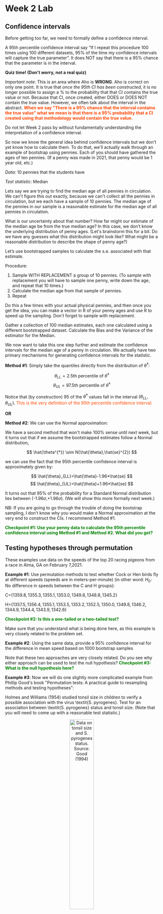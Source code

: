 Week 2 Lab
=============

Confidence intervals
-----------------------

Before getting too far, we need to formally define a confidence interval. 

A 95th percentile confidence interval say “If I repeat this procedure 100 times using 100 different datasets, 95% of the time my confidence intervals will capture the true parameter”. It does NOT say that there is a 95% chance that the parameter is in the interval.

**Quiz time! (Don't worry, not a real quiz)**

*Important note*: This is an area where Aho is **WRONG**. Aho is correct on only one point. It is true that *once the 95th CI has been constructed*, it is no longer possible to assign a $\%$ to the probability that that CI contains the true value or not. Because that CI, once created, either DOES or DOES NOT contain the true value. However, we often talk about the interval in the abstract. **<span style="color: orangered;">When we say "There is a 95$\%$ chance that the interval contains the true value" what we mean is that there is a 95$\%$ probability that a CI created using that methodology would contain the true value.</span>**

Do not let Week 2 pass by without fundamentally understanding the interpretation of a confidence interval. 

So now we know the general idea behind confidence intervals but we don't yet know how to calculate them. To do that, we'll actually walk through an example of bootstrap using pennies. Each of you should have gathered the ages of ten pennies. (If a penny was made in 2021, that penny would be 1 year old, etc.)

*Data*: 10 pennies that the students have

*Test statistic*: Median

Lets say we are trying to find the median age of all pennies in circulation. We can't figure this out exactly, because we can't collect all the pennies in circulation, but we each have a sample of 10 pennies. The median age of the pennies in our sample is a reasonable estimate for the median age of all pennies in circulation. 

What is our uncertainty about that number? How far might our estimate of the median age be from the true median age? In this case, we don't know the underlying distribution of penny ages. (Let's brainstorm this for a bit. Do we have any guesses what this distribution might look like? What might be a reasonable distribution to describe the shape of penny age?) 

Let’s use bootstrapped samples to calculate the s.e. associated with that estimate.

Procedure: 
1. Sample WITH REPLACEMENT a group of 10 pennies. (To sample with replacement you will have to sample one penny, write down the age, and repeat that 10 times.)
2. Calculate the median age from that sample of pennies.
3. Repeat

Do this a few times with your actual physical pennies, and then once you get the idea, you can make a vector in R of your penny ages and use R to speed up the sampling. Don't forget to sample with replacement.

Gather a collection of 100 median estimates, each one calculated using a different bootstrapped dataset. Calculate the Bias and the Variance of the estimator for the Median.

We now want to take this one step further and estimate the confidence intervals for the median age of a penny in circulation. We actually have two primary mechanisms for generating confidence intervals for the statistic.

**Method #1**: Simply take the quantiles directly from the distribution of $\hat{\theta}^{*}$:

$$
\theta_{LL} = \mbox{2.5th percentile of } \hat{\theta}^{*}
$$
$$
\theta_{UL} = \mbox{97.5th percentile of } \hat{\theta}^{*}
$$

Notice that (by construction) 95$%$ of the $\hat{\theta}^{*}$ values fall in the interval $(\theta_{LL},\theta_{UL})$. <span style="color: orangered;">This is the very definition of the 95th percentile confidence interval.</span>

**OR** 

**Method #2**: We can use the Normal approximation:

We have a second method that won't make 100\% sense until next week, but it turns out that if we assume the bootstrapped estimates follow a Normal distribution, 

$$
\hat{\theta^{*}} \sim N(\hat{\theta},\hat{se}^{2})
$$

we can use the fact that the 95th percentile confidence interval is approximately given by:

$$
\hat{\theta}_{LL}=\hat{\theta}-1.96*\hat{se}
$$
$$
\hat{\theta}_{UL}=\hat{\theta}+1.96*\hat{se}
$$

It turns out that 95$\%$ of the probability for a Standard Normal distribution lies between (-1.96$\sigma$,+1.96$\sigma$). (We will show this more formally next week.) 

NB: If you are going to go through the trouble of doing the bootstrap sampling, I don’t know why you would make a Normal approximation at the very end to construct the CIs. I recommend Method #1.

**<span style="color: green;">Checkpoint #1: Use your penny data to calculate the 95th percentile confidence interval using Method #1 and Method #2. What did you get?</span>**

Testing hypotheses through permutation
------------------------------------

These examples use data on the speeds of the top 20 racing pigeons from a race in Alma, GA on February 7,2021. 

**Example #1**: Use permutation methods to test whether Cock or Hen birds fly at different speeds (speeds are in meters-per-minute) (in other word: $H_{0}$: No difference in speeds between the C and H groups):

C=$\{1359.8,1355.3,1355.1,1353.0,1349.8,1348.8,1345.2\}$

H=$\{1357.5,1356.4,1355.1,1353.5,1353.2,1352.5,1350.0,1349.8,1346.2,1344.9,1344.4,1343.9,1342.6\}$

**<span style="color: green;">Checkpoint #2: Is this a one-tailed or a two-tailed test?</span>**

Make sure that you understand what is being done here, as this example is very closely related to the problem set.


**Example #2**: Using the same data, provide a 95% confidence interval for the difference in mean speed based on 1000 bootstrap samples

Note that these two approaches are very closely related. Do you see why either approach can be used to test the null hypothesis? **<span style="color: green;">Checkpoint #3: What is the null hypothesis here?</span>**

**Example #3**: Now we will do one slightly more complicated example from Phillip Good's book "Permutation tests: A practical guide to resampling methods and testing hypotheses":

Holmes and Williams (1954) studied tonsil size in children to verify a possible association with the virus \textit{S. pyrogenes}. Test for an association between \textit{S. pyrogenes} status and tonsil size. (Note that you will need to come up with a reasonable test statistic.)

<div class="figure" style="text-align: center">
<img src="Table2categories.png" alt="Data on tonsil size and S. pyrogenes status. Source: Good (1994)" width="40%" />
<p class="caption">(\#fig:unnamed-chunk-1)Data on tonsil size and S. pyrogenes status. Source: Good (1994)</p>
</div>

Now lets consider the full dataset, where tonsil size is divided into three categories. How would we do the test now? **<span style="color: green;">Checkpoint #4: What is the new test statistic? (There are many options.)</span>** What 'labels' do you permute?

<div class="figure" style="text-align: center">
<img src="Table3categories.png" alt="Fill dataset on tonsil size and S. pyrogenes status. Source: Good (1994)" width="50%" />
<p class="caption">(\#fig:unnamed-chunk-2)Fill dataset on tonsil size and S. pyrogenes status. Source: Good (1994)</p>
</div>

Basics of bootstrap and jackknife
------------------------------------

To get started with bootstrap and jackknife techniques, we start by working through a very simple example. First we simulate some data


```r
x<-seq(0,9,by=1)
```

This will constutute our "data". Let's print the result of sampling with replacement to get a sense for it...


```r
table(sample(x,size=length(x),replace=T))
```

```
## 
## 0 2 3 4 5 8 
## 1 2 1 1 2 3
```

Now we will write a little script to take bootstrap samples and calculate the means of each of these bootstrap samples


```r
xmeans<-vector(length=1000)
for (i in 1:1000)
  {
  xmeans[i]<-mean(sample(x,replace=T))
  }
```

The actual number of bootstrapped samples is arbitrary *at this point* but there are ways of characterizing the precision of the bootstrap (jackknife-after-bootstrap) which might inform the number of bootstrap samples needed. *In practice*, people tend to pick some arbitrary but large number of bootstrap samples because computers are so fast that it is often easy to draw far more samples than are actually needed. When calculation of the statistic is slow (as might be the case if you are using the samples to construct a phylogeny, for example), then you would need to be more concerned with the number of bootstrap samples. 

First, lets just look at a histogram of the bootstrapped means and plot the actual sample mean on the histogram for comparison



```r
hist(xmeans,breaks=30,col="pink")
abline(v=mean(x),lwd=2)
```

<img src="Week-2-lab_files/figure-html/unnamed-chunk-6-1.png" width="672" />

Calculating bias and standard error
-----------------------------------

From these we can calculate the bias and standard deviation for the mean (which is the "statistic"):

$$
\widehat{Bias_{boot}} = \left(\frac{1}{k}\sum^{k}_{i=1}\theta^{*}_{i}\right)-\hat{\theta}
$$


```r
bias.boot<-mean(xmeans)-mean(x)
bias.boot
```

```
## [1] 0.0217
```

```r
hist(xmeans,breaks=30,col="pink")
abline(v=mean(x),lwd=5,col="black")
abline(v=mean(xmeans),lwd=2,col="yellow")
```

<img src="Week-2-lab_files/figure-html/unnamed-chunk-7-1.png" width="672" />

$$
\widehat{s.e._{boot}} = \sqrt{\frac{1}{k-1}\sum^{k}_{i=1}(\theta^{*}_{i}-\bar{\theta^{*}})^{2}}
$$


```r
se.boot<-sd(xmeans)
```

We can find the confidence intervals in two ways:

Method #1: Assume the bootstrap statistics are normally distributed


```r
LL.boot<-mean(xmeans)-1.96*se.boot #where did 1.96 come from?
UL.boot<-mean(xmeans)+1.96*se.boot
LL.boot
```

```
## [1] 2.756492
```

```r
UL.boot
```

```
## [1] 6.286908
```

Method #2: Simply take the quantiles of the bootstrap statistics


```r
quantile(xmeans,c(0.025,0.975))
```

```
##   2.5%  97.5% 
## 2.9000 6.2025
```

Let's compare this to what we would have gotten if we had used normal distribution theory. First we have to calculate the standard error:


```r
se.normal<-sqrt(var(x)/length(x))
LL.normal<-mean(x)-qt(0.975,length(x)-1)*se.normal
UL.normal<-mean(x)+qt(0.975,length(x)-1)*se.normal
LL.normal
```

```
## [1] 2.334149
```

```r
UL.normal
```

```
## [1] 6.665851
```

In this case, the confidence intervals we got from the normal distribution theory are too wide.

**<span style="color: green;">Checkpoint #6: Does it make sense why the normal distribution theory intervals are too wide?</span>** Because the original were were uniformly distributed, the data has higher variance than would be expected and therefore the standard error is higher than would be expected.

There are two packages that provide functions for bootstrapping, 'boot' and 'boostrap'. We will start by using the 'bootstrap' package, which was originally designed for Efron and Tibshirani's monograph on the bootstrap. 

To test the main functionality of the 'bootstrap' package, we will use the data we already have. The 'bootstrap' function requires the input of a user-defined function to calculate the statistic of interest. Here I will write a function that calculates the mean of the input values.


```r
library(bootstrap)
theta<-function(x)
  {
    mean(x)
  }
results<-bootstrap(x=x,nboot=1000,theta=theta)
results
```

```
## $thetastar
##    [1] 5.3 3.6 4.1 5.1 4.8 5.7 3.4 3.3 6.4 3.5 6.1 4.2 3.6 3.1 4.5 4.6 4.9 4.8
##   [19] 3.9 3.9 5.0 6.4 4.2 5.8 3.2 5.5 4.6 5.9 4.1 4.6 5.9 3.3 5.4 6.3 3.9 6.7
##   [37] 5.1 4.2 2.4 3.2 3.5 4.0 4.9 4.8 2.9 4.4 5.8 4.4 3.3 5.4 5.4 6.5 4.6 3.9
##   [55] 4.0 5.0 4.5 4.0 4.6 4.7 5.4 5.6 4.8 4.7 2.7 4.8 3.6 5.8 4.8 3.7 4.3 4.2
##   [73] 3.8 4.5 3.2 6.1 5.1 4.0 5.7 3.3 4.6 4.4 3.7 3.5 5.3 4.5 5.4 4.4 2.7 4.3
##   [91] 5.0 5.5 4.3 3.6 5.4 5.0 4.7 3.4 5.2 3.3 4.9 4.7 5.6 4.0 5.5 3.7 3.4 3.7
##  [109] 4.5 3.6 5.0 4.3 3.7 4.6 5.1 5.4 5.2 2.9 3.0 4.7 4.0 3.8 5.0 5.1 4.1 5.6
##  [127] 3.9 3.3 5.1 3.7 4.4 3.7 5.9 5.3 3.4 2.8 5.3 4.0 4.2 4.8 2.6 3.3 3.5 3.9
##  [145] 4.8 5.7 5.6 4.8 4.8 4.7 4.7 6.0 4.6 5.5 5.3 4.4 3.6 4.6 4.7 4.4 5.1 3.7
##  [163] 3.8 3.2 3.9 5.5 6.1 4.3 4.4 5.6 3.2 4.7 4.3 5.2 4.6 5.5 6.1 3.6 5.1 3.8
##  [181] 5.0 4.0 4.0 2.9 4.9 5.1 6.8 5.5 4.5 4.2 3.1 4.6 3.7 4.1 3.8 5.6 4.7 2.8
##  [199] 3.8 2.1 3.5 5.1 3.6 4.4 3.6 5.3 3.0 4.2 4.5 2.4 4.8 5.7 4.1 5.0 4.0 4.5
##  [217] 3.5 5.6 4.7 4.1 4.1 4.3 2.9 4.9 5.4 5.5 5.2 4.7 4.9 4.2 3.9 4.3 3.6 4.4
##  [235] 4.0 5.0 5.1 4.9 5.1 3.7 5.0 2.3 2.3 5.4 4.9 4.0 3.7 5.4 4.3 5.1 4.2 3.7
##  [253] 4.1 6.0 3.2 5.0 4.4 5.0 3.2 3.3 3.7 3.7 3.6 6.6 5.8 4.7 4.6 3.7 2.4 4.4
##  [271] 4.5 4.6 4.2 4.4 5.6 6.2 5.1 6.2 5.2 4.4 3.8 4.5 4.5 4.1 4.5 4.9 5.8 4.4
##  [289] 4.4 5.5 4.5 4.0 5.4 4.1 5.0 5.2 3.1 3.3 4.0 4.5 2.9 3.7 3.3 4.5 4.2 4.4
##  [307] 4.5 3.8 6.1 4.2 4.6 5.8 4.8 3.7 4.8 4.0 3.3 3.9 3.6 3.5 4.5 3.8 2.8 5.1
##  [325] 4.9 5.5 4.1 5.6 4.3 4.2 5.1 5.2 3.5 4.6 5.1 1.3 3.1 5.4 5.5 5.1 4.9 5.9
##  [343] 4.0 3.8 4.3 5.6 4.9 4.6 4.4 5.5 6.0 5.0 4.6 4.6 3.4 5.8 4.1 5.6 4.6 5.3
##  [361] 3.8 3.9 2.6 4.4 3.4 4.4 3.6 3.7 4.8 5.3 4.9 5.5 5.5 4.9 5.1 6.1 3.2 4.7
##  [379] 4.6 4.7 6.3 5.1 3.6 4.1 4.9 5.3 3.7 5.3 3.7 4.9 5.1 5.2 4.1 5.6 4.5 5.0
##  [397] 5.0 5.6 2.7 5.0 4.5 3.8 5.2 4.3 5.0 5.8 5.0 4.3 4.7 4.0 6.0 5.2 5.0 4.8
##  [415] 3.0 4.7 6.5 4.7 5.4 4.8 4.7 5.0 4.1 3.6 4.0 4.7 2.6 6.3 4.6 4.6 4.8 4.6
##  [433] 3.2 4.6 3.6 5.5 4.4 5.0 5.7 4.3 3.8 3.2 4.1 6.0 3.3 4.7 4.8 4.8 2.9 3.3
##  [451] 4.5 4.1 3.1 4.6 3.9 3.4 5.3 3.6 4.3 3.6 6.2 4.9 5.1 3.7 5.1 3.6 5.6 5.2
##  [469] 4.8 5.7 4.8 5.6 5.5 4.1 4.7 5.1 4.4 4.4 5.3 4.2 3.4 4.9 5.1 3.6 4.4 5.1
##  [487] 3.5 5.3 4.0 4.5 4.5 4.0 4.8 5.2 5.5 4.0 3.0 4.5 5.4 2.8 4.6 5.5 6.0 4.4
##  [505] 4.3 5.2 4.6 4.5 4.7 5.0 3.6 3.8 6.3 4.2 4.3 4.6 4.1 3.5 4.8 4.1 4.3 5.7
##  [523] 4.1 5.6 5.4 3.7 4.4 4.8 3.9 6.5 5.3 3.8 4.6 5.4 4.0 5.2 4.3 3.7 5.0 5.0
##  [541] 3.9 6.0 4.7 3.5 3.7 6.6 3.7 3.7 4.6 5.0 4.8 3.6 5.6 6.1 4.3 4.6 4.8 6.0
##  [559] 5.5 2.4 4.3 5.3 3.8 2.5 5.3 3.7 3.3 5.3 3.2 6.0 5.4 6.3 3.9 5.2 5.4 4.0
##  [577] 4.4 4.1 4.4 2.5 4.8 4.0 4.6 5.2 3.4 5.2 6.0 4.7 5.0 3.7 3.3 6.0 4.4 4.7
##  [595] 5.0 4.4 3.8 4.4 5.2 5.8 3.7 5.5 2.2 4.7 3.4 5.2 3.5 4.3 4.7 3.4 4.2 5.8
##  [613] 4.0 4.2 5.5 4.6 3.4 4.7 3.8 4.6 4.1 4.7 3.7 6.6 3.5 4.8 5.3 5.3 3.6 4.9
##  [631] 2.9 3.4 2.9 3.9 5.1 5.5 3.6 5.8 4.3 4.9 2.8 5.4 3.1 3.6 5.1 4.5 3.9 3.7
##  [649] 5.3 4.9 4.6 5.2 4.6 4.8 5.1 4.0 5.6 4.9 5.3 3.7 5.2 3.3 3.3 6.1 5.2 6.0
##  [667] 6.6 5.5 3.7 5.0 4.0 2.2 5.4 3.9 4.9 5.2 4.7 3.9 4.7 5.1 3.4 3.6 4.3 4.7
##  [685] 5.5 3.9 6.0 4.2 3.1 3.6 2.5 3.2 5.7 4.9 5.1 4.1 4.9 4.3 3.4 4.0 5.7 4.7
##  [703] 5.0 4.0 4.6 4.7 2.8 5.6 4.3 5.2 2.7 4.7 4.5 4.3 5.5 4.9 5.6 3.7 5.3 3.7
##  [721] 6.1 4.5 3.7 5.1 4.6 4.6 4.9 4.0 5.7 5.9 3.7 7.7 5.4 6.4 3.5 4.0 2.3 3.8
##  [739] 4.4 3.2 3.6 4.6 4.4 4.0 5.2 5.9 4.3 3.3 6.1 3.0 4.8 3.6 5.0 3.3 5.3 4.5
##  [757] 4.7 1.8 4.6 4.0 5.5 5.3 6.1 4.6 2.8 4.4 4.7 4.3 3.0 4.4 4.3 3.5 4.6 4.0
##  [775] 5.3 4.3 5.0 4.4 1.9 5.0 4.9 5.0 2.8 4.9 5.6 4.6 5.3 4.5 4.2 5.4 4.1 4.3
##  [793] 4.8 2.6 3.0 4.9 3.8 5.3 4.6 2.8 5.7 4.7 5.2 5.3 4.4 5.9 3.8 5.3 6.6 3.9
##  [811] 3.0 3.1 4.5 4.5 4.4 4.1 4.2 4.0 5.3 5.6 3.7 6.5 5.7 4.3 3.1 4.1 3.3 4.7
##  [829] 4.1 3.7 5.3 3.3 3.8 4.2 5.8 3.1 4.4 5.0 4.6 4.8 3.5 4.3 5.7 3.6 5.5 4.5
##  [847] 4.7 5.0 5.6 5.9 3.5 3.6 3.8 4.6 2.9 2.9 4.5 4.3 4.8 3.4 3.4 4.2 2.7 3.3
##  [865] 5.0 4.9 5.7 5.3 4.4 2.5 5.0 3.8 3.6 4.7 3.7 5.1 4.9 6.0 5.1 3.7 4.7 5.1
##  [883] 4.2 5.0 3.4 2.7 2.8 5.3 4.6 4.1 3.3 5.7 5.2 6.4 4.2 5.1 4.3 4.3 4.9 3.7
##  [901] 3.4 5.0 4.8 3.8 5.6 4.6 3.3 4.0 3.8 4.5 5.1 4.0 4.5 4.5 3.3 3.5 3.4 3.3
##  [919] 3.8 6.0 3.7 4.1 4.7 3.8 4.9 3.9 3.4 4.4 4.2 4.8 4.6 6.2 4.0 3.4 5.3 4.6
##  [937] 3.4 3.6 3.6 3.7 4.3 5.7 3.3 4.5 4.5 4.8 5.2 4.5 4.3 5.4 3.8 4.7 4.5 5.6
##  [955] 3.1 5.6 5.3 5.1 5.2 3.5 4.3 5.3 4.5 4.2 5.3 4.3 3.5 3.3 4.1 3.6 5.3 5.6
##  [973] 5.0 5.2 5.5 5.1 5.4 4.0 6.0 5.0 3.3 5.1 3.8 2.6 4.7 3.5 5.5 3.5 4.7 3.9
##  [991] 4.8 3.3 4.8 4.4 6.2 4.9 4.3 5.4 5.5 2.8
## 
## $func.thetastar
## NULL
## 
## $jack.boot.val
## NULL
## 
## $jack.boot.se
## NULL
## 
## $call
## bootstrap(x = x, nboot = 1000, theta = theta)
```

```r
quantile(results$thetastar,c(0.025,0.975))
```

```
##  2.5% 97.5% 
##   2.7   6.2
```

Notice that we get exactly what we got last time. This illustrates an important point, which is that the bootstrap functions are often no easier to use than something you could write yourself.

You can also define a function of the bootstrapped statistics (we have been calling this theta) to pull out immediately any summary statistics you are interested in from the bootstrapped thetas.

Here I will write a function that calculates the bias of my estimate of the mean (which is 4.5 [i.e. the mean of the number 0,1,2,3,4,5,6,7,8,9])


```r
bias<-function(x)
  {
  mean(x)-4.5
  }
results<-bootstrap(x=x,nboot=1000,theta=theta,func=bias)
results
```

```
## $thetastar
##    [1] 4.7 2.4 4.2 5.4 4.6 5.0 4.2 4.8 3.1 4.4 5.7 4.9 4.2 4.2 4.2 4.6 4.3 3.1
##   [19] 4.6 4.8 3.0 6.3 5.4 5.2 5.3 6.2 5.4 6.2 5.4 5.0 4.1 3.4 2.6 4.0 4.3 5.1
##   [37] 4.5 5.6 5.9 4.0 3.2 2.7 3.5 5.1 4.0 3.8 4.3 4.4 4.1 4.9 3.9 4.8 5.0 6.0
##   [55] 5.2 5.5 5.0 3.4 5.2 4.5 4.3 6.5 4.7 5.3 4.8 3.2 5.5 4.3 4.5 5.5 5.9 4.2
##   [73] 3.5 3.6 5.5 4.4 3.3 5.3 3.2 5.7 5.0 4.0 6.0 5.9 2.3 3.8 4.0 5.0 4.5 4.8
##   [91] 5.0 5.9 4.3 5.2 4.7 5.7 4.8 3.9 4.7 4.0 5.6 5.9 3.8 6.0 4.8 3.0 4.8 4.7
##  [109] 4.0 3.3 5.6 6.7 4.6 3.3 2.6 4.7 5.2 4.9 3.7 4.5 4.4 5.0 5.3 3.9 4.3 4.0
##  [127] 5.6 4.2 5.9 4.4 4.5 5.4 4.7 3.4 5.5 3.6 3.5 5.0 4.0 3.8 3.3 4.1 5.0 3.6
##  [145] 4.0 4.6 3.5 4.2 3.9 4.5 3.5 3.2 3.8 4.8 5.0 4.6 4.0 5.3 4.9 3.5 5.2 4.6
##  [163] 3.7 4.7 5.8 5.3 3.5 4.4 3.5 5.6 5.2 4.8 3.2 3.8 6.3 4.9 4.8 3.2 3.5 4.1
##  [181] 4.3 4.1 3.8 3.7 5.1 5.7 2.8 4.9 4.5 3.5 5.5 3.8 4.6 4.4 3.9 3.7 5.1 4.0
##  [199] 6.3 5.0 4.4 4.9 4.1 3.7 4.3 6.6 5.4 5.6 4.1 5.5 4.1 4.4 4.9 3.3 4.1 4.1
##  [217] 4.4 5.1 5.2 2.7 4.2 3.9 3.6 4.6 4.4 4.3 4.2 5.1 5.9 5.0 5.9 4.2 3.8 5.0
##  [235] 5.7 4.3 4.7 5.2 6.1 6.2 4.2 3.4 4.6 5.0 2.3 5.1 5.4 5.3 5.2 4.8 4.2 5.6
##  [253] 4.4 5.2 5.4 4.2 6.5 6.1 3.1 4.0 3.7 2.7 3.5 6.2 4.1 4.1 3.0 6.2 4.6 4.2
##  [271] 5.2 5.6 4.3 5.1 4.6 4.3 6.3 5.5 6.1 4.9 5.6 5.0 4.3 4.4 4.5 2.8 3.9 3.9
##  [289] 4.9 4.3 4.4 4.3 4.8 4.2 4.6 5.0 4.6 5.5 4.0 5.4 4.9 7.0 4.9 4.5 3.1 4.7
##  [307] 5.5 4.3 3.2 4.7 5.6 5.3 4.6 5.9 3.2 4.4 4.0 4.2 5.1 3.2 4.3 4.0 4.3 3.5
##  [325] 6.2 6.1 4.9 3.5 5.8 3.2 1.4 5.7 3.6 4.6 3.7 5.2 4.7 6.4 5.2 4.0 3.4 5.6
##  [343] 5.2 4.5 4.9 3.5 3.9 3.7 4.0 5.8 3.6 5.7 6.2 4.7 5.2 4.1 3.4 5.0 4.7 3.4
##  [361] 3.4 3.7 6.0 5.5 4.0 3.9 4.3 4.8 4.8 4.4 3.4 3.9 4.0 3.6 5.3 4.2 3.4 5.4
##  [379] 3.1 3.4 5.0 3.3 2.9 5.5 3.2 3.0 3.7 5.2 5.4 6.3 5.5 4.6 5.3 5.3 3.9 4.4
##  [397] 4.9 3.9 5.4 5.1 3.8 4.5 4.9 5.5 5.0 3.7 5.1 4.5 5.1 5.4 2.8 4.2 4.1 5.3
##  [415] 4.2 4.0 3.5 3.6 5.0 4.0 5.3 3.5 5.6 4.8 3.4 5.2 4.8 4.8 4.5 3.1 4.6 3.9
##  [433] 4.2 4.5 4.3 4.8 5.7 3.6 4.8 5.0 5.1 5.0 4.1 3.0 5.2 5.9 3.3 4.4 5.3 3.5
##  [451] 4.1 5.4 3.7 6.1 4.6 3.8 5.0 4.2 4.9 5.3 5.2 5.0 4.3 5.1 5.2 5.0 4.3 4.4
##  [469] 4.2 3.2 4.9 3.7 5.2 4.6 4.3 4.1 4.2 4.5 3.0 4.4 3.9 3.8 3.5 6.0 4.6 4.2
##  [487] 6.4 4.6 5.6 4.9 5.2 4.6 5.5 3.3 4.7 3.9 5.2 4.5 3.3 5.3 4.7 5.6 4.8 5.7
##  [505] 5.6 4.6 4.3 4.7 3.7 5.9 6.2 3.6 3.5 4.5 6.1 5.5 4.8 5.7 4.3 2.7 4.2 3.9
##  [523] 4.6 4.4 4.1 4.3 5.2 4.3 5.5 4.6 3.7 4.7 3.9 3.5 5.6 5.3 3.4 2.8 5.0 4.2
##  [541] 2.5 3.8 2.9 5.2 5.7 5.1 6.2 3.5 4.1 2.2 3.9 4.3 4.9 5.5 3.3 4.5 4.9 4.2
##  [559] 4.0 4.5 5.3 4.5 5.1 4.2 4.8 5.8 5.7 4.1 4.3 4.3 3.4 4.4 3.8 6.1 2.7 3.4
##  [577] 5.7 3.1 4.5 3.0 4.5 4.7 3.9 6.2 5.8 4.8 3.9 4.8 4.2 4.8 5.4 3.8 4.8 2.4
##  [595] 3.2 3.5 5.7 4.5 3.6 5.2 4.7 4.1 4.6 3.9 4.7 3.8 6.5 5.3 4.9 4.6 6.3 4.6
##  [613] 4.3 5.7 5.2 3.7 3.6 4.2 3.2 4.7 5.4 5.1 3.2 3.6 3.4 6.3 6.0 4.7 3.9 5.6
##  [631] 5.6 4.5 3.7 4.6 3.9 3.6 4.9 3.9 3.1 4.4 3.4 4.6 4.3 3.7 5.5 5.4 4.4 2.7
##  [649] 4.4 4.8 2.8 5.0 5.0 4.2 4.1 4.1 3.9 5.9 4.9 4.3 5.1 4.0 5.5 5.8 3.9 3.4
##  [667] 3.9 5.1 3.8 4.6 5.0 5.0 4.1 3.2 5.1 4.4 5.3 4.0 4.5 4.5 5.4 5.8 3.5 5.3
##  [685] 5.8 3.4 4.8 5.0 4.0 5.7 4.8 4.6 4.0 3.8 3.7 5.2 3.0 5.6 4.1 5.0 4.0 4.0
##  [703] 3.1 5.0 3.5 4.2 4.8 6.4 2.6 4.4 6.5 5.3 3.0 4.2 4.7 4.2 3.8 5.1 4.3 2.9
##  [721] 4.3 3.0 5.7 4.5 3.1 4.1 3.9 6.2 4.9 4.2 3.9 7.4 4.2 5.4 3.1 4.3 4.0 4.6
##  [739] 2.6 4.8 4.4 3.2 3.9 4.7 4.6 3.3 4.4 5.2 5.1 4.4 5.2 5.1 4.0 3.5 4.6 4.0
##  [757] 5.6 5.4 5.6 3.5 3.8 5.7 6.0 4.5 5.4 4.2 3.4 4.3 4.6 2.6 3.8 3.4 4.4 4.7
##  [775] 4.0 5.7 3.1 5.9 4.7 4.0 4.7 4.3 3.6 6.1 5.2 1.7 5.4 4.2 4.3 3.7 4.5 3.6
##  [793] 6.1 4.9 3.3 4.0 5.2 3.9 3.6 6.4 3.9 5.0 5.5 2.7 4.5 4.2 3.0 4.6 5.7 5.2
##  [811] 4.8 4.5 5.7 5.4 5.5 5.2 3.8 3.5 4.1 5.7 4.7 4.2 7.1 3.5 4.4 3.9 4.8 4.4
##  [829] 4.9 3.0 3.6 4.7 3.2 5.7 2.6 4.2 4.5 4.2 4.2 4.6 3.9 4.2 4.9 5.5 7.3 3.9
##  [847] 5.1 5.2 4.3 3.3 4.9 3.6 3.6 5.2 4.7 3.7 4.9 5.9 4.8 4.7 3.8 3.5 5.2 4.3
##  [865] 4.4 3.3 4.8 5.0 2.9 4.5 5.6 3.4 4.1 5.9 3.6 3.4 3.6 5.6 4.8 4.1 5.3 4.2
##  [883] 4.3 6.3 5.1 2.9 4.4 5.6 4.3 3.7 5.2 3.8 4.1 3.7 5.1 6.3 4.1 4.5 3.4 3.1
##  [901] 5.1 4.8 4.4 5.5 4.4 4.2 3.9 4.7 4.5 5.1 4.2 4.3 3.1 3.6 4.7 5.6 5.4 6.0
##  [919] 2.7 5.0 4.9 3.9 5.9 5.1 4.3 4.3 3.7 5.3 5.5 4.5 3.4 3.9 4.3 5.3 4.3 4.2
##  [937] 4.7 3.6 3.4 5.4 5.3 5.2 4.6 4.2 4.2 6.2 6.6 4.5 5.7 4.0 4.8 5.1 3.5 3.9
##  [955] 4.6 5.2 3.0 3.8 4.0 4.2 4.5 3.9 4.5 4.1 3.1 5.2 6.4 6.2 4.5 5.4 4.2 2.8
##  [973] 5.0 4.3 4.0 5.0 6.0 6.1 5.9 3.0 3.4 4.9 3.1 4.1 4.4 3.1 6.5 3.0 2.5 5.1
##  [991] 3.2 5.3 4.3 4.4 3.3 3.9 3.6 5.3 3.8 4.8
## 
## $func.thetastar
## [1] 0.0084
## 
## $jack.boot.val
##  [1]  0.49361111  0.40230548  0.29106145  0.16222222  0.06197605 -0.02147059
##  [7] -0.16366279 -0.26892655 -0.44695122 -0.44231884
## 
## $jack.boot.se
## [1] 0.9557223
## 
## $call
## bootstrap(x = x, nboot = 1000, theta = theta, func = bias)
```

Compare this to 'bias.boot' (our result from above). Why might it not be the same? Try running the same section of code several times. See how the value of the bias ($func.thetastar) jumps around? We should not be surprised by this because we can look at the jackknife-after-bootstrap estimate of the standard error of the function (in this case, that function is the bias) and we can see that it is not so small that we wouldn't expect some variation in these values.

Remember, everything we have discussed today are estimates. The statistic as applied to your data will change with new data, as will the standard error, the confidence intervals - everything! All of these values have sampling distributions and are subject to change if you repeated the procedure with new data.

Note that we can calculate any function of $\theta^{*}$. A simple example would be the 72nd percentile:


```r
perc72<-function(x)
  {
  quantile(x,probs=c(0.72))
  }
results<-bootstrap(x=x,nboot=1000,theta=theta,func=perc72)
results
```

```
## $thetastar
##    [1] 3.3 4.1 3.4 4.1 5.2 3.8 3.7 5.3 5.4 3.8 4.0 6.0 6.1 4.0 4.2 3.7 3.1 5.5
##   [19] 5.9 4.7 5.0 3.7 4.3 5.2 3.7 5.2 5.6 3.9 4.5 4.9 5.3 5.9 5.2 4.0 3.5 3.8
##   [37] 5.3 4.0 5.3 5.0 5.0 4.2 4.6 4.4 4.9 5.3 3.9 3.6 4.9 4.9 3.7 3.5 4.3 4.5
##   [55] 5.4 5.6 5.6 4.0 5.4 3.5 5.8 4.2 5.5 3.6 5.4 4.6 5.2 4.3 3.7 4.8 3.7 4.9
##   [73] 3.3 3.8 3.7 3.4 4.8 5.5 4.9 3.5 5.2 4.8 5.2 5.2 5.8 5.8 4.6 5.3 4.9 4.6
##   [91] 5.1 4.2 4.5 4.5 2.9 4.2 2.7 5.5 2.9 4.2 5.0 4.3 4.8 4.0 5.5 3.8 4.8 5.9
##  [109] 3.5 4.7 2.8 3.0 4.7 4.7 4.8 4.6 5.2 3.9 4.5 5.8 3.7 5.5 3.7 5.7 3.2 4.1
##  [127] 3.2 3.0 4.5 4.7 4.5 5.1 5.1 6.0 4.3 4.9 3.9 6.1 4.0 4.2 2.4 4.6 3.9 5.4
##  [145] 5.9 6.1 3.0 4.8 5.3 4.5 5.4 4.4 4.8 5.2 4.2 3.6 4.1 4.9 5.2 5.6 4.8 3.6
##  [163] 5.0 5.4 5.6 2.7 4.8 3.1 3.5 3.8 4.4 3.7 4.2 3.7 5.1 3.9 4.0 2.6 5.5 6.3
##  [181] 5.1 2.7 3.2 3.1 5.1 5.0 3.6 5.1 3.6 5.2 5.5 5.1 4.3 4.3 4.3 4.5 3.5 4.1
##  [199] 4.9 4.2 6.7 4.5 5.5 4.8 3.1 5.0 4.4 4.7 4.7 3.7 5.3 3.4 4.1 4.3 4.9 5.1
##  [217] 5.4 4.3 4.5 4.0 6.6 4.1 4.5 4.8 5.3 4.0 5.4 4.0 4.2 4.3 5.1 5.7 4.9 3.6
##  [235] 4.5 4.4 4.2 3.4 5.6 4.2 3.6 4.4 5.8 3.8 5.9 4.8 4.5 5.1 6.5 5.5 4.5 6.2
##  [253] 3.6 3.9 5.5 4.6 4.7 3.4 3.4 3.5 7.0 3.8 4.7 6.1 3.0 4.2 5.1 4.4 4.2 6.7
##  [271] 4.9 4.4 4.7 5.0 5.5 4.6 3.5 6.1 3.7 3.6 3.9 4.2 5.1 5.7 4.3 4.8 5.2 4.4
##  [289] 4.5 6.0 5.7 3.0 4.1 7.1 4.6 3.4 2.9 2.9 3.9 4.9 3.3 3.5 3.8 4.3 6.9 3.0
##  [307] 5.5 5.2 3.8 4.6 5.3 5.3 3.8 3.5 3.4 4.1 5.3 3.3 4.7 4.1 5.7 4.6 5.2 4.6
##  [325] 4.0 6.5 6.0 4.5 4.6 6.1 4.8 5.0 4.7 5.4 3.8 3.4 5.4 5.7 4.8 4.5 3.3 4.7
##  [343] 4.7 4.3 4.1 5.7 4.8 4.2 4.9 5.7 4.3 5.0 4.4 4.3 5.3 4.8 5.1 3.7 3.8 4.2
##  [361] 3.5 4.5 6.4 3.1 4.5 3.5 2.5 3.2 5.5 5.6 4.4 4.5 3.1 4.7 4.9 4.4 5.6 2.9
##  [379] 4.3 4.8 3.9 5.5 4.0 4.2 3.9 4.3 3.4 4.4 3.8 4.2 5.5 4.2 4.3 4.4 3.9 4.6
##  [397] 5.3 5.2 5.6 5.1 4.6 4.5 4.7 4.4 3.1 3.2 4.9 4.9 5.9 4.9 3.1 3.8 3.2 5.4
##  [415] 5.1 4.3 5.6 4.6 5.5 3.9 4.9 4.8 3.6 4.8 3.9 3.9 3.7 4.8 3.7 3.8 4.4 4.0
##  [433] 4.0 5.3 3.6 4.2 5.2 6.0 5.7 3.8 4.2 4.7 4.9 3.0 4.7 5.3 3.8 2.8 3.5 4.2
##  [451] 4.1 5.3 3.9 3.3 6.3 4.4 5.0 5.6 4.0 5.4 3.3 4.0 4.3 4.5 3.9 4.6 4.5 5.2
##  [469] 5.2 3.7 5.0 5.1 5.2 4.0 6.2 5.3 2.8 5.0 5.5 3.7 4.9 4.1 5.8 5.7 3.7 4.5
##  [487] 2.9 4.4 4.3 4.5 4.4 4.3 3.3 4.3 5.0 4.0 3.3 4.8 3.5 3.9 5.4 4.2 5.6 5.3
##  [505] 4.3 5.4 5.8 3.6 4.8 4.8 4.4 4.4 4.5 4.4 4.4 4.6 5.0 3.8 4.9 5.4 2.2 5.2
##  [523] 3.8 4.4 2.5 6.4 6.1 4.7 4.4 4.3 4.4 4.7 5.0 4.1 3.6 5.3 4.0 4.1 4.6 4.7
##  [541] 4.8 4.1 3.8 4.8 2.1 3.9 4.6 4.8 3.9 4.8 4.5 4.7 4.9 4.4 5.0 2.6 3.7 4.5
##  [559] 5.9 5.3 5.4 5.0 6.0 3.8 5.4 5.4 4.5 5.2 4.9 4.4 3.5 4.7 4.7 4.6 4.8 4.0
##  [577] 3.6 5.1 4.7 5.1 3.9 4.4 3.5 4.7 4.7 3.2 4.3 6.1 4.4 2.9 4.4 4.2 5.8 4.8
##  [595] 4.5 5.0 4.1 2.1 5.6 4.6 3.5 3.4 4.8 4.4 5.5 3.5 3.9 5.9 4.5 4.0 3.5 3.9
##  [613] 3.0 4.1 4.0 6.6 4.0 3.9 4.5 3.0 4.8 4.9 3.3 3.9 6.1 4.1 3.5 4.7 5.4 4.9
##  [631] 4.0 4.4 5.3 4.4 4.3 4.7 3.9 4.9 4.7 6.2 4.9 4.2 5.8 4.7 4.1 5.0 5.5 4.0
##  [649] 3.2 5.7 2.7 5.1 4.6 3.1 5.0 5.3 4.8 6.4 5.0 3.9 4.1 5.8 4.1 3.8 3.4 4.6
##  [667] 4.4 4.8 5.3 3.6 4.0 4.2 4.4 5.0 5.3 5.4 4.9 5.2 4.9 4.4 4.2 3.9 4.6 5.4
##  [685] 3.9 3.5 4.9 4.1 5.3 4.4 5.8 4.9 3.9 4.4 5.7 3.4 4.7 5.1 4.9 4.9 4.4 4.1
##  [703] 5.3 2.1 4.2 4.3 6.3 5.2 4.3 4.9 3.7 4.5 5.5 4.0 4.0 3.7 3.9 4.4 4.8 3.6
##  [721] 4.2 4.2 3.7 4.9 5.0 4.2 5.0 4.7 5.6 4.2 4.6 5.0 4.2 4.2 6.7 4.8 4.8 2.4
##  [739] 4.8 2.0 4.6 5.5 4.6 5.2 3.5 4.4 5.1 5.5 4.0 3.2 7.0 6.1 4.2 3.7 5.0 4.3
##  [757] 4.0 5.0 4.4 3.6 4.7 5.6 4.8 4.1 2.3 6.2 5.4 4.2 4.1 4.3 3.0 6.2 2.9 3.7
##  [775] 3.6 3.9 3.8 3.6 4.4 5.4 4.8 4.7 3.0 5.5 5.1 2.8 3.8 5.0 5.4 4.9 4.6 3.0
##  [793] 5.1 4.3 4.3 3.8 3.1 5.7 4.2 4.3 5.3 5.8 4.9 3.8 2.2 2.5 3.5 5.7 3.7 3.6
##  [811] 4.9 5.9 5.2 4.3 4.4 7.2 6.1 4.6 3.1 5.1 4.2 3.3 5.2 6.3 4.4 4.7 4.1 5.9
##  [829] 4.3 5.1 3.8 5.4 2.5 4.8 4.9 3.8 5.5 4.5 3.4 5.4 3.1 5.5 5.1 4.7 5.2 6.1
##  [847] 5.4 5.1 2.5 4.5 4.2 5.6 4.2 3.9 5.0 3.3 3.3 5.9 5.0 5.3 4.6 4.6 5.8 2.7
##  [865] 4.1 3.3 4.7 4.3 3.9 6.3 3.3 3.7 3.0 4.2 4.2 3.6 4.8 4.4 3.5 4.3 3.9 3.5
##  [883] 3.5 5.1 4.4 4.5 3.2 5.8 4.0 3.6 2.8 5.3 5.3 3.6 2.8 3.0 3.4 4.4 5.0 2.4
##  [901] 3.7 5.3 3.0 5.7 4.6 4.1 5.2 3.3 3.8 3.7 3.9 4.7 3.6 3.3 4.5 5.0 3.2 2.9
##  [919] 3.7 4.2 5.8 5.2 4.0 6.1 3.5 4.7 3.7 5.1 5.1 4.3 4.7 3.2 4.2 4.7 4.5 4.6
##  [937] 3.0 5.2 5.8 4.5 4.2 3.2 4.2 3.2 4.0 4.9 3.9 5.2 3.8 5.5 4.2 3.9 5.0 2.8
##  [955] 5.0 5.6 5.6 5.0 4.6 4.2 4.6 5.1 4.4 4.0 5.6 5.7 5.2 3.4 4.3 4.3 4.0 3.2
##  [973] 3.5 2.8 3.0 4.3 4.7 6.8 5.2 4.6 5.4 4.6 3.7 3.7 5.8 6.0 3.5 2.8 4.5 4.8
##  [991] 4.4 4.8 3.1 5.9 4.2 4.7 4.9 5.0 5.1 3.5
## 
## $func.thetastar
## 72% 
##   5 
## 
## $jack.boot.val
##  [1] 5.5 5.4 5.3 5.2 5.1 5.0 4.9 4.7 4.5 4.4
## 
## $jack.boot.se
## [1] 1.064894
## 
## $call
## bootstrap(x = x, nboot = 1000, theta = theta, func = perc72)
```

On Tuesday we went over an example in which we bootstrapped the correlation coefficient between LSAT scores and GPA. To do that, we sampled pairs of (LSAT,GPA) data with replacement. Here is a little script that would do something like that using (X,Y) data that are independently drawn from the normal distribution


```r
xdata<-matrix(rnorm(30),ncol=2)
```

Everyone's data is going to be different. With such a small sample size, it would be easy to get a positive or negative correlation by random change, but on average across everyone's datasets, there should be zero correlation because the two columns are drawn independently.


```r
n<-15
theta<-function(x,xdata)
  {
  cor(xdata[x,1],xdata[x,2])
  }
results<-bootstrap(x=1:n,nboot=50,theta=theta,xdata=xdata) 
#NB: xdata is passed to the theta function, not needed for bootstrap function itself
```

Notice the parameters that get passed to the 'bootstrap' function are: (1) the indexes which will be sampled with replacement. This is different that the raw data but the end result is the same because both the indices and the raw data get passed to the function 'theta' (2) the number of bootrapped samples (in this case 50) (3) the function to calculate the statistic (4) the raw data.

Lets look at a histogram of the bootstrapped statistics $\theta^{*}$ and draw a vertical line for the statistic as applied to the original data.


```r
hist(results$thetastar,breaks=30,col="pink")
abline(v=cor(xdata[,1],xdata[,2]),lwd=2)
```

<img src="Week-2-lab_files/figure-html/unnamed-chunk-17-1.png" width="672" />

Parametric bootstrap
---------------------

Let's do one quick example of a parametric bootstrap. We haven't introduced distributions yet (except for the Gaussian, or Normal, distribution, which is the most familiar), so lets spend a few minutes exploring the Gamma distribution, just so we have it to work with for testing out parametric bootstrap. All we need to know is that the Gamma distribution is a continuous, non-negative distribution that takes two parameters, which we call "shape" and "rate". Lets plot a few examples just to see what a Gamma distribution looks like. (Note that the Gamma distribution can be parameterized by "shape" and "rate" OR by "shape" and "scale", where "scale" is just 1/"rate". R will allow you to use either (shape,rate) or (shape,scale) as long as you specify which you are providing.

<img src="Week-2-lab_files/figure-html/unnamed-chunk-18-1.png" width="672" />


Let's generate some fairly sparse data from a Gamma distribution


```r
original.data<-rgamma(10,3,5)
```

and calculate the skew of the data using the R function 'skewness' from the 'moments' package. 


```r
library(moments)
theta<-skewness(original.data)
head(theta)
```

```
## [1] 0.4842611
```

What is skew? Skew describes how assymetric a distribution is. A distribution with a positive skew is a distribution that is "slumped over" to the right, with a right tail that is longer than the left tail. Alternatively, a distribution with negative skew has a longer left tail. Here we are just using it for illustration, as a property of a distribution that you may want to estimate using your data.

Lets use 'fitdistr' to fit a gamma distribution to these data. This function is an extremely handy function that takes in your data, the name of the distribution you are fitting, and some starting values (for the estimation optimizer under the hood), and it will return the parameter values (and their standard errors). We will learn in a couple weeks how R is doing this, but for now we will just use it out of the box. (Because we generated the data, we happen to know that the data are gamma distributed. In general we wouldn't know that, and we will see in a second that our assumption about the shape of the data really does make a difference.)


```r
library(MASS)
fit<-fitdistr(original.data,dgamma,list(shape=1,rate=1))
```

```
## Warning in densfun(x, parm[1], parm[2], ...): NaNs produced

## Warning in densfun(x, parm[1], parm[2], ...): NaNs produced
```

```r
# fit<-fitdistr(original.data,"gamma")
# The second version would also work.
fit
```

```
##      shape       rate   
##   2.0573278   6.5458184 
##  (0.8559693) (3.0821813)
```

Now lets sample with replacement from this new distribution and calculate the skewness at each step:


```r
results<-c()
for (i in 1:1000)
  {
  x.star<-rgamma(length(original.data),shape=fit$estimate[1],rate=fit$estimate[2])
  results<-c(results,skewness(x.star))
  }
head(results)
```

```
## [1]  0.3706102  0.4505149  0.5026684 -0.3090574  1.5447532  0.7951919
```

```r
hist(results,breaks=30,col="pink",ylim=c(0,1),freq=F)
```

<img src="Week-2-lab_files/figure-html/unnamed-chunk-22-1.png" width="672" />

Now we have the bootstrap distribution for skewness (the $\theta^{*}$ s), we can compare that to the equivalent non-parametric bootstrap:


```r
results2<-bootstrap(x=original.data,nboot=1000,theta=skewness)
results2
```

```
## $thetastar
##    [1]  0.324359310  0.546575236 -0.031496920  1.405641737  0.748306931
##    [6]  0.595182238 -0.611778232  0.170243314 -0.159786467 -0.053369951
##   [11]  0.513817603 -0.128584470  0.202304273  0.215104724  1.516218681
##   [16] -0.172657133  1.066859453 -0.121102834  0.885873233  0.751979118
##   [21]  0.932507331  0.568677663  0.733395911  0.186482478  0.784237239
##   [26]  1.336885760  0.874847246  0.570394761  0.361657314  0.412558347
##   [31] -0.261581225  1.007198129  1.007190647  0.457191845  0.108231643
##   [36]  0.233446294  0.368987174 -0.123616333 -0.454563072  0.693407030
##   [41]  0.516313408  0.055660849  0.181560510  0.932692465  0.768872937
##   [46]  1.069278103 -0.279077054 -0.451921069  0.016341046  0.675229185
##   [51]  0.923145994 -0.860002616 -0.148638012  0.620719575  0.311958753
##   [56]  0.411867506 -0.346703068  0.320334981  1.894871911  0.270758996
##   [61]  1.189073024 -0.002488273  0.610754277 -0.112768623  0.629242592
##   [66]  0.543005849  1.196357589  0.502945936 -0.306615679  0.601111980
##   [71]  0.686227193  0.408747527 -0.339596432  0.541818309  0.227365224
##   [76] -0.415780212  1.293464839  0.441726185 -0.443874609  0.916654988
##   [81] -0.497046133 -0.078853930  0.204304325  0.873773732  0.103123183
##   [86]  0.237065847  1.134130243  0.167458105  0.512069542  0.300963428
##   [91]  1.661537988  0.848738706  0.333087540  0.106502202  0.277223955
##   [96] -0.137345769  0.211816885 -0.021668865  0.884394118  0.634893743
##  [101]  0.301341775  0.317743880  1.051593114 -0.026562268  0.262157058
##  [106] -0.491445593  0.438787370  0.054600678  0.669218439  0.395903268
##  [111]  0.012898387  0.834788915  0.455243218  0.209838914  0.651212519
##  [116]  0.366138490  0.313329446  0.010512620  1.133036564  0.689295599
##  [121] -0.558672168 -0.278477991  0.450916106  0.729723502  0.539510600
##  [126]  0.327784170 -0.708179361  0.934263800  0.346382482  0.332433240
##  [131]  1.376946472  0.454267997  0.585347935  0.560991053  0.574241155
##  [136] -0.491202575  1.069557236  0.714694041  0.670981825  1.352047741
##  [141] -0.458765619 -0.476613298  0.443937733  0.325513766 -0.631451639
##  [146] -0.124194453  0.213706623 -0.456367352  0.338210900 -0.175020791
##  [151] -0.152397391 -0.777788367 -0.210829740 -0.087602550  0.233548969
##  [156]  1.271430006 -0.045272270  0.211825838 -0.161697077  1.122213929
##  [161]  1.848166138  0.227934592  0.400993822  0.763196006  0.340224484
##  [166]  0.984387607  0.347436583  1.086908933  1.260733932  1.226122040
##  [171]  1.264120912  0.605617539  0.088283521  0.961685144 -0.033749341
##  [176]  0.540819268  0.494590243  0.570806992 -0.050361436  0.208199477
##  [181] -0.208529987  0.331180267  0.947652861  0.202689276  0.360639955
##  [186]  0.597617030  0.342755419  0.463382155 -0.116516903  0.633987025
##  [191] -0.050652196  0.296262128  0.782724424  1.263577655  0.314473720
##  [196] -0.574564551  1.222870796  1.689697241  1.046430070 -0.670318885
##  [201] -0.032303091  1.116784952  0.007864294  0.344872423  0.806878271
##  [206]  1.304473224  0.889830433 -0.186760680  0.206070389  0.385368817
##  [211]  1.285768948  0.961022647  0.506654181 -0.004917599  0.480637605
##  [216]  0.342075544  0.310454861  0.621794674 -0.140266916 -0.372864900
##  [221]  0.416801107  0.801321765  0.520697014  0.621034802  1.310818639
##  [226] -0.398579654  0.096963438 -0.170440924  1.109286602  1.268000457
##  [231]  0.397064931 -0.443724323  0.680848554  0.274233048  0.689626117
##  [236] -0.698993346  0.788705715 -0.079801292 -0.215163771  0.639911083
##  [241]  0.226864742  0.225858122  0.296783028  0.524758583  0.048672715
##  [246]  1.485550404  1.156050711 -0.132477490  1.450546775  0.179374757
##  [251] -0.487077414  0.841975909  1.076627719 -0.297158970  1.106876880
##  [256]  0.439820101 -0.044422411  0.332103336 -0.552339805  0.917264641
##  [261] -0.291943316  0.838054576 -0.401843293  0.050178536  0.432837806
##  [266]  0.798195530  0.784510400 -0.285863216  0.781598258  1.130481842
##  [271]  0.344516917  0.961186252  1.294963322  0.180601626  0.424982181
##  [276] -0.188823128  0.789045416  0.194599229  0.211220691  0.511128889
##  [281]  0.570559322  0.316191116  0.729835693  0.208004716  1.361273010
##  [286]  0.089437902  0.141701804  0.745378241  0.300421915  0.545643103
##  [291]  0.353035860 -0.186659856  1.824878304  0.667690447 -0.554923743
##  [296]  0.621375148  0.161997919 -0.338397264  0.731398559  1.305723054
##  [301] -0.017705099  0.026948591  0.563133989  0.802326032  0.805042055
##  [306]  0.659169965  0.780237987  2.299309234  0.874007885 -0.213465087
##  [311]  0.082530576  0.568710990  0.212262655  0.598668156  0.715597821
##  [316]  0.866768418 -0.051240067  0.461192993 -0.067565217  0.464550194
##  [321]  0.456033734 -0.046421577  1.026528531  0.374159954 -0.065974313
##  [326] -0.382859213 -0.155828764  0.348833280  0.445994437  1.274707602
##  [331]  0.564016340  0.314638551  0.497547451  0.547332653  0.099256705
##  [336]  0.787829718  0.473245006  0.410688764 -0.216914857  0.582534921
##  [341]  0.598637270  1.325186515  1.046829276  0.300207306  0.475865913
##  [346] -0.127928995  0.161740241  1.083648154  1.505869658 -0.053454966
##  [351]  0.347501717  0.751178238 -0.898597030  0.122493937  1.117399182
##  [356]  0.568710990  0.824468639  0.841975909  0.563955125  0.702843061
##  [361]  0.828814731  1.568759966  0.356305589  0.670478539  0.943023217
##  [366]  0.256474009  0.413537869  0.241560535  0.681173980  0.216477875
##  [371]  0.675116619  0.392105931  0.391093635  0.412116695  0.414954588
##  [376]  0.490614661  0.739980956  0.587055267 -0.179382483  0.347697533
##  [381]  0.967436742  0.543005849  0.025659019  0.489580091  1.167353127
##  [386]  0.784265131  0.731183764 -0.075407186  1.470513471  0.487288888
##  [391]  0.211895901  0.333029875  0.322528859  1.301347336  0.513129001
##  [396]  1.335556054  1.797186718  0.380023522  0.181333211  0.938271683
##  [401]  0.202047103  1.238454397  0.432505060 -0.321101296 -0.048564904
##  [406]  0.131676779  1.455111693 -0.245258015  0.564682790  0.255813651
##  [411]  0.228890281  0.610196768  0.217182671  0.528294331  0.126461337
##  [416]  0.542898096  0.716541636  1.707094534  2.166469115  0.543544952
##  [421]  0.564245321  0.885031706  0.748955268  0.007540267  0.958105339
##  [426]  0.043907260  0.008668465 -0.428218245  0.410944926  1.177857998
##  [431]  0.004933726  0.449580099  0.252497833  0.652181896  0.863313259
##  [436]  0.171940373  1.248437964  0.031820927  0.223710367 -0.038358048
##  [441]  0.794969382  0.790436058  0.271244235  0.015148891  0.153083589
##  [446]  0.994186496  0.537518225  0.750297730  0.096281819  1.006893746
##  [451]  0.508981913  0.488540004  0.082796090  0.783976981  0.652667492
##  [456]  0.805042055  0.486176738  0.212168598  0.524003298 -0.121386462
##  [461]  0.941159671  0.875434719  0.148118463  0.411946849  1.614837415
##  [466]  0.312184257  0.650023845  0.601445310  0.135042537  0.490614661
##  [471]  0.471956065  0.056279836  0.283706696  1.681286435  0.672597264
##  [476]  0.432506864  0.291352947  0.764017397  0.930050901  0.991001651
##  [481]  0.381365476  1.102207442  0.854252195  0.866687012  0.190399285
##  [486]  0.772232279  0.338235408  1.884656263  0.940857703  0.891500960
##  [491]  1.191623498  0.087786702  0.338063845  0.325773060  0.212260957
##  [496]  1.064956359 -0.046791093  0.136228753  0.279160132  0.401988480
##  [501]  0.516604321  0.003969828  0.849568947  0.850204940  0.957853334
##  [506] -0.102212076  0.541790808 -0.043395452  0.572425334 -0.127926979
##  [511]  0.565406793 -0.254153295 -0.331168109  0.373226692  1.173543413
##  [516]  0.463377740  0.941159671  0.453579749  0.524435704  0.214158268
##  [521]  1.431404012  0.780822027  0.654097851 -0.436767243  0.384758056
##  [526]  0.111936443 -0.486827943 -0.259105875  0.630948844 -0.520557927
##  [531]  0.138165023  0.133149175  1.105613587  0.635968668 -1.271977824
##  [536]  0.491686774  0.305295101  0.501139813  1.468413180  0.180968028
##  [541]  1.462913800  0.568367003  0.524511425  1.026880475  0.062545927
##  [546]  1.129655028  0.113471867 -0.045272270 -0.134270626  0.830412722
##  [551]  0.046484945 -0.044746094  0.631713816  1.135442125  0.626635338
##  [556]  1.276866477  0.575178441  0.987448301  0.513477603  0.512365734
##  [561]  0.472258171  0.307686178  0.663128856 -0.372938664 -0.306958588
##  [566]  1.875102585 -0.309198902  0.531893308  1.028572695  0.719533331
##  [571]  0.619708574 -0.153604485  0.344822440 -0.210829740  0.636434334
##  [576]  0.049637362  0.276855131  0.773578447  0.266185077  0.202853935
##  [581]  1.100117705  0.559032390 -0.308980701  0.459021996  0.297292777
##  [586]  0.384337915  1.097944327  0.281934711  0.560142188  1.224502863
##  [591]  0.271911565 -0.216812065 -0.136282794  0.642165403  0.311625307
##  [596] -0.390479027  0.509370857  1.350465049  0.344845903  0.055973656
##  [601]  0.555176344  0.465535862  0.679356406 -0.281974960  0.454951170
##  [606] -0.815526359  0.811600944  1.748007940  0.654100314  0.729112978
##  [611]  0.306091296  0.344872423 -0.321395082  0.408412627 -0.254679541
##  [616]  0.663277324  1.220220308  0.095784066  1.526632499  1.183595517
##  [621]  0.010044321  0.258563830  0.017449778  0.575303367  1.755674497
##  [626] -0.216207173  0.068348129 -0.017253549  0.433460564  0.854746261
##  [631]  1.138044370  0.354330263  0.565295773  0.420777758  0.737759207
##  [636] -0.161778860  0.275276178  0.204657920 -0.184430023  0.278724817
##  [641]  0.076949155 -0.070920894  0.877181977  1.240832450  0.890604132
##  [646] -0.044298331 -0.555966252  0.110497854  0.243417953 -0.253587675
##  [651]  0.442916795 -1.031498136  0.128607358  0.270020302  0.407591412
##  [656]  0.260497033 -0.456746614  0.745773045  1.529500545  0.613253921
##  [661] -0.435985662  0.158749780  1.257873427  0.755039228  0.514044042
##  [666] -0.043672666  0.220946922  0.414406151  0.464174499  0.575860501
##  [671]  1.005634485 -0.425980879  0.237588620  0.250058835  0.172208097
##  [676]  0.565034443 -0.048486284  1.190377307 -0.040192238  0.639414718
##  [681] -0.136313305  1.155792975  0.700637231  0.385763494 -0.131354186
##  [686]  0.643915518  0.413125337  0.065822217  0.020774319  0.085103753
##  [691]  0.343753867  0.129243358  0.768025038  0.141276082  0.661178639
##  [696]  0.646720813  1.155478504  0.654853692  0.694471061  0.558400314
##  [701]  0.647239690 -0.507663105  0.333235170 -0.150896524 -0.035333527
##  [706]  1.470880190  0.290155199  1.078167122  0.231741827  0.798885297
##  [711] -0.131056773  0.252673594 -0.367730538 -0.663049092  1.026451381
##  [716] -0.389830155  1.659687599  0.614159466  0.905885303  0.486944923
##  [721]  0.244096856  0.100969678  1.825284321  0.184268596  0.457000699
##  [726]  0.757698277  0.732597259 -0.033486585  0.947650009  0.509151192
##  [731]  0.032242252  0.473968213  0.035104686  0.813740949  0.385719564
##  [736]  0.201991365  0.673231507  0.727274744  0.442732997  1.533605221
##  [741]  0.486198695  0.324413033  0.173041698  0.272322071  0.720111172
##  [746]  0.762001509  0.417282180  0.497697508  0.357911929  0.955044095
##  [751]  1.316308496  0.698661101 -0.061601185  0.514297994 -0.518344155
##  [756]  0.290912059  0.267177283  0.930702824  0.220853807  1.091169671
##  [761]  0.317751460  0.148816936  0.565723491  0.854810648  0.703526352
##  [766]  0.040244858  0.596166942  0.655050748  0.646384089  0.438783357
##  [771]  1.298273616  0.163499093  0.580776233  0.025323497  0.001038863
##  [776]  0.414525852 -0.300564881 -0.250583288  0.557126714  0.740328666
##  [781]  0.696600693  1.735410810  0.262330100  0.097832548  0.081949606
##  [786] -0.186298672  1.755674497  0.621216515  0.309910592  0.177799538
##  [791]  1.103661396  0.114508882  0.032242252  0.214855060  0.043774236
##  [796]  0.404470541  0.390483057 -0.334190266  1.104315846  0.324197683
##  [801]  0.008143460  0.992858475  0.310423932  0.662201660  0.224527156
##  [806]  0.112994573  0.938127475  0.969808294  0.888329397  0.609666179
##  [811]  0.358028951 -0.258933077  0.054175275  0.682971327  0.565139248
##  [816]  0.836125171  0.253977060  0.325738039  0.867734500 -0.151820137
##  [821]  0.193527320  0.307067430  0.063865360  2.015308665 -0.065111923
##  [826] -0.112942080  0.639668309 -0.206664299 -0.699694733  0.783895582
##  [831]  0.156618702 -0.017476613  0.501536247 -0.209447893  0.249910916
##  [836]  0.129799826 -0.004144226  1.338627598  1.595349844  0.904864428
##  [841]  0.355149313  0.319073698  1.609389903  1.084565026  0.738334388
##  [846]  0.218652621  0.483594735  0.956242891  1.037195579  0.063865360
##  [851]  0.637121170  1.032672164  1.539227042  0.109003551 -0.230904608
##  [856]  0.626062576  0.367638963  0.991334361  0.045533759 -0.184761567
##  [861]  0.233054423 -0.193578775  0.748927398  0.400150974  0.558606589
##  [866]  1.003318950 -0.001502404  0.821997861  0.444692018  0.491370307
##  [871]  0.548849420  0.283160179  0.331140423  0.062743298  0.610362546
##  [876]  0.340601225  0.275979671  0.638684262  0.196397679  1.403458327
##  [881]  0.471624766 -0.216812065  0.449432268  0.559343289  0.112199100
##  [886]  0.472498141  0.081936328  0.441682606  0.542938203  0.233594545
##  [891]  1.037171742  1.097937381  1.049861174  0.160308471  0.666000826
##  [896]  0.427607401  0.124296974  1.142308995  0.241764877  0.189561269
##  [901]  0.009142963  0.900677904 -0.259673755 -0.162050052 -0.077107596
##  [906] -0.127669674 -0.308659832  0.408855855  0.109466955  0.349476163
##  [911]  0.977974791  1.126003763  0.382096692  0.282602371  0.340613997
##  [916]  0.399070053  0.736982122  0.480459827  0.918834262  1.013907031
##  [921]  0.639204938  0.097462414 -0.144963860  0.878753062  0.882801637
##  [926]  1.040457655  0.454129820 -0.248897174  1.161694872  1.331675013
##  [931]  0.751592300  0.101144042  0.430213166 -0.033590142  0.661336768
##  [936]  0.910039432  0.387095096  0.121653026  0.001794231  0.082882365
##  [941]  0.458722215  1.121780130  1.132253009  0.221678731  0.533395155
##  [946] -0.171340372 -0.098472121  1.580466074  0.235841733  0.361624305
##  [951]  0.505484976  0.371131390  0.457191845 -0.115624065  0.885043002
##  [956]  0.519858945  0.752436605  0.437283417  0.525635199  0.055142432
##  [961]  0.838998637 -0.250228874  0.768785334  0.819261686  0.516406971
##  [966] -0.303522908  0.792714531  0.389925669  0.040455847  0.188300800
##  [971]  0.192398220 -0.073750039  0.122840253  1.386439203  0.243220213
##  [976] -1.120122007  0.253830052 -0.413091254  0.030254851  0.252513856
##  [981]  0.019239201  0.493096524 -0.517380070  1.636876888  1.364646026
##  [986]  0.040963302  0.225209654  1.621228069 -0.004917599  0.273709753
##  [991]  0.439134987 -0.032535385  0.362506500  0.799776298  0.237956886
##  [996]  1.030240354  0.030924002  0.764112417  1.129411222  0.748188581
## 
## $func.thetastar
## NULL
## 
## $jack.boot.val
## NULL
## 
## $jack.boot.se
## NULL
## 
## $call
## bootstrap(x = original.data, nboot = 1000, theta = skewness)
```

```r
hist(results,breaks=30,col="pink",ylim=c(0,1),freq=F)
hist(results2$thetastar,breaks=30,border="purple",add=T,density=20,col="purple",freq=F)
```

<img src="Week-2-lab_files/figure-html/unnamed-chunk-23-1.png" width="672" />

What would have happened if we would have fit a normal distribution instead of a gamma distribution?


```r
fit2<-fitdistr(original.data,dnorm,start=list(mean=1,sd=1))
```

```
## Warning in densfun(x, parm[1], parm[2], ...): NaNs produced

## Warning in densfun(x, parm[1], parm[2], ...): NaNs produced

## Warning in densfun(x, parm[1], parm[2], ...): NaNs produced

## Warning in densfun(x, parm[1], parm[2], ...): NaNs produced

## Warning in densfun(x, parm[1], parm[2], ...): NaNs produced

## Warning in densfun(x, parm[1], parm[2], ...): NaNs produced

## Warning in densfun(x, parm[1], parm[2], ...): NaNs produced

## Warning in densfun(x, parm[1], parm[2], ...): NaNs produced

## Warning in densfun(x, parm[1], parm[2], ...): NaNs produced

## Warning in densfun(x, parm[1], parm[2], ...): NaNs produced
```

```r
fit2
```

```
##       mean          sd    
##   0.31429693   0.20315765 
##  (0.06424409) (0.04542389)
```

```r
results.norm<-c()
for (i in 1:1000)
  {
  x.star<-rnorm(length(original.data),mean=fit2$estimate[1],sd=fit2$estimate[2])
  results.norm<-c(results.norm,skewness(x.star))
  }
head(results.norm)
```

```
## [1]  0.9048424 -0.5926199 -0.5979020  1.0503936  0.9437740  1.1442979
```

```r
hist(results,breaks=30,col="pink",ylim=c(0,1),freq=F)
hist(results.norm,breaks=30,col="lightgreen",freq=F,add=T)
hist(results2$thetastar,breaks=30,border="purple",add=T,density=20,col="purple",freq=F)
```

<img src="Week-2-lab_files/figure-html/unnamed-chunk-24-1.png" width="672" />

All three methods (two parametric and one non-parametric) really do give different distributions for the bootstrapped statistic, so the choice of which method is best depends a lot on the situation, how much data you have, and what you might already know about the underlying distribution.

Jackknifing is just as easy at bootstrapping. Here we will do a trivial example for illustration. We will write a little function for the mean even though you could put the function in directly with 'jackknife(x,mean)'


```r
theta<-function(x)
  {
  mean(x)
  }
x<-seq(0,9,by=1)
results<-jackknife(x=x,theta=theta)
results
```

```
## $jack.se
## [1] 0.9574271
## 
## $jack.bias
## [1] 0
## 
## $jack.values
##  [1] 5.000000 4.888889 4.777778 4.666667 4.555556 4.444444 4.333333 4.222222
##  [9] 4.111111 4.000000
## 
## $call
## jackknife(x = x, theta = theta)
```

**<span style="color: green;">Checkpoint #7: Why do we not have to tell the 'jackknife' function how many replicates to do?</span>**

Let's compare this with what we would have obtained from bootstrapping


```r
results2<-bootstrap(x,1000,theta)
mean(results2$thetastar)-mean(x)  #this is the bias
```

```
## [1] -0.0031
```

```r
sd(results2$thetastar)  #the standard deviation of the theta stars is the SE of the statistic (in this case, the mean)
```

```
## [1] 0.8995942
```


Everything we have done to this point used the R package 'bootstrap' - now lets compare that with the R package 'boot'. To avoid any confusion (a.k.a. masking) between the two packages, I recommend detaching the bootstrap package from the workspace with


```r
detach("package:bootstrap")
```


The 'boot' package is now recommended over the 'bootstrap' package, but they give the same answers and to some extent it is personal preference which one prefers to use.

We will still use the mean as the statistic of interest, but we will have to write a new function for it because the syntax of the 'boot' package is slightly different:


```r
library(boot)
theta<-function(x,index)
  {
  mean(x[index])
  }
boot(x,theta,R=999)
```

```
## 
## ORDINARY NONPARAMETRIC BOOTSTRAP
## 
## 
## Call:
## boot(data = x, statistic = theta, R = 999)
## 
## 
## Bootstrap Statistics :
##     original     bias    std. error
## t1*      4.5 0.03013013    0.937294
```

One of the main advantages to the 'boot' package over the 'bootstrap' package is the nicer formatting of the output.

Going back to our original code, lets see how we could reproduce all of these numbers:


```r
table(sample(x,size=length(x),replace=T))
```

```
## 
## 1 2 3 4 7 9 
## 3 1 1 1 3 1
```

```r
xmeans<-vector(length=1000)
for (i in 1:1000)
  {
  xmeans[i]<-mean(sample(x,replace=T))
  }
mean(x)
```

```
## [1] 4.5
```

```r
bias<-mean(xmeans)-mean(x)
se.boot<-sd(xmeans)
bias
```

```
## [1] -0.0136
```

```r
se.boot
```

```
## [1] 0.8991349
```

Why do our numbers not agree exactly with those of the boot package? This is because our estimates of bias and standard error are just estimates, and they carry with them their own uncertainties. That is one of the reasons we might bother doing jackknife-after-bootstrap.

The 'boot' package has a LOT of functionality. If we have time, we will come back to some of these more complex functions later in the semester as we cover topics like regression and glm.

